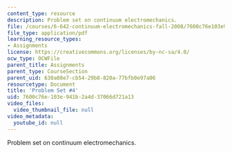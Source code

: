 ```yaml
---
content_type: resource
description: Problem set on continuum electromechanics.
file: /courses/6-642-continuum-electromechanics-fall-2008/7600c76e103e941b2a4d37066d721a13_pset4.pdf
file_type: application/pdf
learning_resource_types:
- Assignments
license: https://creativecommons.org/licenses/by-nc-sa/4.0/
ocw_type: OCWFile
parent_title: Assignments
parent_type: CourseSection
parent_uid: 630a08e7-cb54-29b8-820a-77bfb0e97a06
resourcetype: Document
title: 'Problem Set #4'
uid: 7600c76e-103e-941b-2a4d-37066d721a13
video_files:
  video_thumbnail_file: null
video_metadata:
  youtube_id: null
---
```

Problem set on continuum electromechanics.
